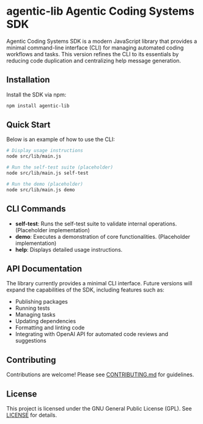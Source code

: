 # agentic-lib Agentic Coding Systems SDK

Agentic Coding Systems SDK is a modern JavaScript library that provides a minimal command-line interface (CLI) for managing automated coding workflows and tasks. This version refines the CLI to its essentials by reducing code duplication and centralizing help message generation.

## Installation

Install the SDK via npm:

```bash
npm install agentic-lib
```

## Quick Start

Below is an example of how to use the CLI:

```bash
# Display usage instructions
node src/lib/main.js

# Run the self-test suite (placeholder)
node src/lib/main.js self-test

# Run the demo (placeholder)
node src/lib/main.js demo
```

## CLI Commands

- **self-test**: Runs the self-test suite to validate internal operations. (Placeholder implementation)
- **demo**: Executes a demonstration of core functionalities. (Placeholder implementation)
- **help**: Displays detailed usage instructions.

## API Documentation

The library currently provides a minimal CLI interface. Future versions will expand the capabilities of the SDK, including features such as:

- Publishing packages
- Running tests
- Managing tasks
- Updating dependencies
- Formatting and linting code
- Integrating with OpenAI API for automated code reviews and suggestions

## Contributing

Contributions are welcome! Please see [CONTRIBUTING.md](CONTRIBUTING.md) for guidelines.

## License

This project is licensed under the GNU General Public License (GPL). See [LICENSE](LICENSE) for details.
